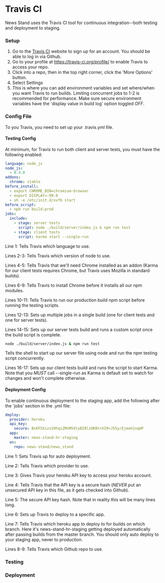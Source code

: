 # Travis CI #

News Stand uses the Travis CI tool for continuous integration--both testing and deployment to staging.

### Setup ###

1. Go to the [Travis CI](https://travis-ci.org/) website to sign up for an account. You should be able to log in via Github.
1. Go to your profile at https://travis-ci.org/profile/<username> to enable Travis to access your repo.
1. Click into a repo, then in the top right corner, click the 'More Options' button.
1. Select Settings
1. This is where you can add environment variables and set where/when you want Travis to run builds. Limiting concurrent jobs to 1-2 is recommended for performance. Make sure secure environment variables have the 'display value in build log' option toggled *OFF*.

### Config File ###

To you Travis, you need to set up your .travis.yml file. 

#### Testing Config ####

At minimum, for Travis to run both client and server tests, you must have the following enabled:

```yml
language: node_js
node_js:
  - 8.4.0
addons:
  chrome: stable
before_install:
  - export CHROME_BIN=chromium-browser
  - export DISPLAY=:99.0
  - sh -e /etc/init.d/xvfb start
before_script:
  - npm run build:prod
jobs:
  include:
    - stage: server tests
      script: node ./build/server/index.js & npm run test
    - stage: client tests
      script: karma start --single-run
```

Line 1: Tells Travis which language to use.

Lines 2-3: Tells Travis which version of node to use.

Lines 4-5: Tells Travis that we'll need Chrome installed as an addon (Karma for our client tests requires Chrome, but Travis uses Mozilla in standard builds).

Lines 6-9: Tells Travis to install Chrome before it installs all our npm modules.

Lines 10-11: Tells Travis to run our production build npm script before running the testing scripts.

Lines 12-13: Sets up multiple jobs in a single build (one for client tests and one for server tests).

Lines 14-15: Sets up our server tests build and runs a custom script once the build script is complete. 

```sh
node ./build/server/index.js & npm run test
```

Tells the shell to start up our server file using node and run the npm testing script concurrently.

Lines 16-17: Sets up our client tests build and runs the script to start Karma. Note that you *MUST* call --single-run as Karma is default set to watch for changes and won't complete otherwise.

#### Deployment Config ####

To enable continuous deployment to the staging app, add the following after the 'jobs' section in the .yml file:

```yml
deploy:
  provider: heroku
  api_key:
    secure: BsKFSXizsS9hqsZMnM5XtyBIBlzOKBt+hI9+J5Sy/Ejmoh2vqmP
  app: 
    master: news-stand-hr-staging
  on:
    repo: news-stand/news_stand
```

Line 1: Sets Travis up for auto deployment.

Line 2: Tells Travis which provider to use.

Line 3: Gives Travis your heroku API key to access your heroku account.

Line 4: Tells Travis that the API key is a secure hash (*NEVER* put an unsecured API key in this file, as it gets checked into Github).

Line 5: The secure API key hash. Note that in reality this will be many lines long.

Line 6: Sets up Travis to deploy to a specific app.

Line 7: Tells Travis which heroku app to deploy to for builds on which branch. Here it's news-stand-hr-staging getting deployed automatically after passing builds from the master branch. You should only auto deploy to your staging app, never to production.

Lines 8-9: Tells Travis which Github repo to use.

### Testing ###

### Deployment ###
